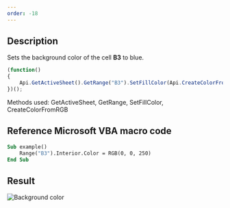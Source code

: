```yaml
---
order: -18
---
```


## Description

Sets the background color of the cell **B3** to blue.

<!-- This code snippet is shown in the screenshot. -->
<!-- eslint-skip -->
``` javascript
(function()
{
    Api.GetActiveSheet().GetRange("B3").SetFillColor(Api.CreateColorFromRGB(0, 0, 250));
})();
```

Methods used: GetActiveSheet, GetRange, SetFillColor, CreateColorFromRGB

## Reference Microsoft VBA macro code

``` vb
Sub example()
    Range("B3").Interior.Color = RGB(0, 0, 250)
End Sub
```

## Result

![Background color](/assets/images/plugins/background_color.png)
